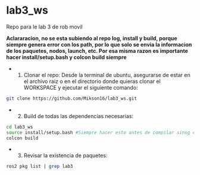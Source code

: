 # lab3_ws
Repo para le lab 3 de rob movil

**Aclararacion, no se esta subiendo al repo log, install y build, porque siempre genera error con los path, por lo que solo se envia la informacion de los paquetes, nodos, launch, etc. Por esa misma razon es importante hacer install/setup.bash y colcon build siempre**

- 1. Clonar el repo: Desde la terminal de ubuntu, asegurarse de estar en el archivo raiz o en el directorio donde quieras clonar el WORKSPACE y ejecutar el siguiente comando:
```bash
git clone https://github.com/Mikson16/lab3_ws.git
```
- 2. Build de todas las dependencias necesarias:
```bash
cd lab3_ws
source install/setup.bash #Siempre hacer esto antes de compilar sinog en la lista no saldra el pkg
colcon build
```
- 3. Revisar la existencia de paquetes:
```bash
ros2 pkg list | grep lab3
```

